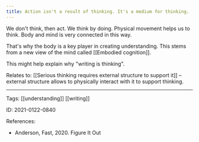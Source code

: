 ```yaml
---
title: Action isn't a result of thinking. It's a medium for thinking.
---
```


We don't think, then act. We think by doing. Physical movement helps us to think. Body and mind is very connected in this way.

That's why the body is a key player in creating understanding. This stems from a new view of the mind called [[Embodied cognition]].

This might help explain why "writing is thinking".

Relates to: [[Serious thinking requires external structure to support it]] – external structure allows to physically interact with it to support thinking.

---

Tags: [[understanding]] [[writing]]

ID: 2021-0122-0840

References:
- Anderson, Fast, 2020. Figure It Out
